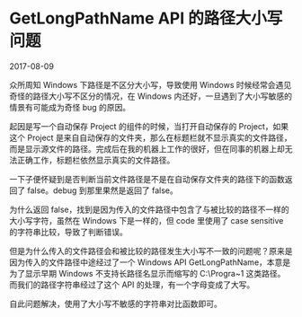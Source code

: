 # GetLongPathName API 的路径大小写问题
2017-08-09

众所周知 Windows 下路径是不区分大小写，导致使用 Windows 时候经常会遇见奇怪的路径大小写不区分的情况，在 Windows 内还好，一旦遇到了大小写敏感的情景有可能成为奇怪 bug 的原因。

起因是写一个自动保存 Project 的组件的时候，当打开自动保存的 Project，如果这个 Project 是来自自动保存的文件夹，那么在标题栏就不显示真实的文件路径，而是显示源文件的路径。完成后在我的机器上工作的很好，但在同事的机器上却无法正确工作，标题栏依然显示真实的文件路径。

一下子便怀疑到是否判断当前文件路径是不是在自动保存文件夹的路径下的函数返回了 false。debug 到那里果然是返回了 false。

为什么返回 false，找到是因为传入的文件路径中包含了与被比较的路径不一样的大小写字符，虽然在 Windows 下是一样的，但 code 里使用了 case sensitive 的字符串比较，导致了判断错误。

但是为什么传入的文件路径会和被比较的路径发生大小写不一致的问题呢？原来是因为传入的文件路径中途经过了一个 Windows API GetLongPathName，本意是为了显示早期 Windows 不支持长路径名显示而缩写的 C:\Progra~1 这类路径。而我们的路径字符串经过了这个 API 的处理，有一个字母变成了大写。

自此问题解决，使用了大小写不敏感的字符串对比函数即可。